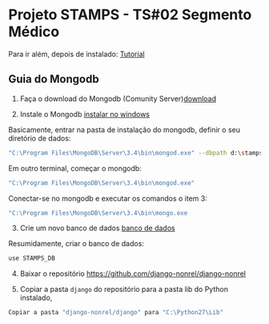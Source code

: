 Projeto STAMPS - TS#02 Segmento Médico
=======================================

Para ir além, depois de instalado: [Tutorial](http://django-mongodb-engine.readthedocs.io/en/latest/tutorial.html)

Guia do Mongodb
---------------

1. Faça o download do Mongodb (Comunity Server)[download](https://www.mongodb.com/download-center?jmp=nav)


2. Instale o Mongodb [instalar no windows](https://docs.mongodb.com/manual/tutorial/install-mongodb-on-windows/)

  Basicamente, entrar na pasta de instalação do mongodb, definir o seu diretório de dados:

  ```bash
  "C:\Program Files\MongoDB\Server\3.4\bin\mongod.exe" --dbpath d:\stamps
  ```
  Em outro terminal, começar o mongodb:

  ```bash
  "C:\Program Files\MongoDB\Server\3.4\bin\mongod.exe"
  ```
  Conectar-se no mongodb e executar os comandos o item 3:

  ```bash
  "C:\Program Files\MongoDB\Server\3.4\bin\mongo.exe
  ```

3. Crie um novo banco de dados [banco de dados](https://www.tutorialspoint.com/mongodb/mongodb_create_database.htm)

  Resumidamente, criar o banco de dados:

  ```bash
  use STAMPS_DB
  ```

4. Baixar o repositório https://github.com/django-nonrel/django-nonrel

5. Copiar a pasta `django` do repositório para a pasta lib do Python instalado,

  ```bash
  Copiar a pasta "django-nonrel/django" para "C:\Python27\Lib"
  ```
